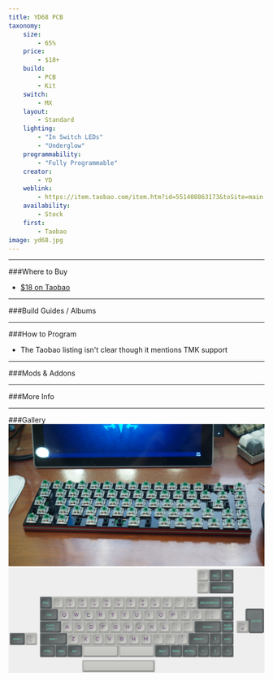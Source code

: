 ```yaml
---
title: YD68 PCB
taxonomy:
    size:
        - 65%
    price:
        - $18+
    build:
        - PCB
        - Kit
    switch:
        - MX
    layout:
        - Standard
    lighting:
        - "In Switch LEDs"
        - "Underglow"
    programmability:
        - "Fully Programmable"
    creator:
        - YD
    weblink:
        - https://item.taobao.com/item.htm?id=551408863173&toSite=main
    availability:
        - Stock
    first:
        - Taobao
image: yd68.jpg
---
```


<a name="buy"></a>

---

###Where to Buy
- [$18 on Taobao](https://item.taobao.com/item.htm?id=551408863173&toSite=main)

<a name="albums"></a>

---

###Build Guides / Albums


<a name="program"></a>

---

###How to Program
-  The Taobao listing isn't clear though it mentions TMK support

<a name="mods"></a>

---

###Mods &amp; Addons


<a name="misc"></a>

---

###More Info


<a name="gallery"></a>

---

###Gallery  
![](yd68-2.jpg)
![](yd68-layouts.png)

